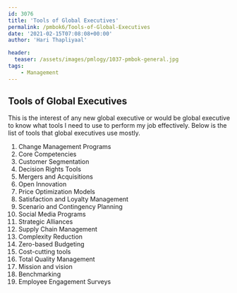 ```yaml
---
id: 3076   
title: 'Tools of Global Executives'
permalink: /pmbok6/Tools-of-Global-Executives
date: '2021-02-15T07:08:08+00:00'
author: 'Hari Thapliyaal'

header:
  teaser: /assets/images/pmlogy/1037-pmbok-general.jpg
tags:
    - Management
---
```


## Tools of Global Executives

This is the interest of any new global executive or would be global executive to know what tools I need to use to perform my job effectively. Below is the list of tools that global executives use mostly.

1. Change Management Programs
2. Core Competencies
3. Customer Segmentation
4. Decision Rights Tools
5. Mergers and Acquisitions
6. Open Innovation
7. Price Optimization Models
8. Satisfaction and Loyalty Management
9. Scenario and Contingency Planning
10. Social Media Programs
11. Strategic Alliances
12. Supply Chain Management
13. Complexity Reduction
14. Zero-based Budgeting
15. Cost-cutting tools
16. Total Quality Management
17. Mission and vision
18. Benchmarking
19. Employee Engagement Surveys